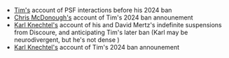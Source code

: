 - [Tim's](ban.html) account of PSF interactions before his 2024 ban
- [Chris McDonough's](https://chrismcdonough.substack.com/p/the-shameful-defenestration-of-tim) account of Tim's 2024 ban announement
- [Karl Knechtel's](https://zahlman.github.io/politics/the-psf/2024/07/31/an-open-letter-to-the-psf-coc-wg.html) account of his and David Mertz's indefinite suspensions from Discoure, and anticipating Tim's later ban (Karl may be neurodivergent, but he's not dense <wink>)
- [Karl Knechtel's](https://zahlman.github.io/politics/the-psf/2024/08/10/open-letter-psf-coc-wg-addendum-1-tim-peters.html) account of Tim's 2024 ban announement
